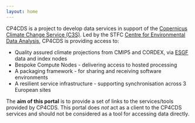 ```yaml
---
layout: home
---
```

CP4CDS is a project to develop data services in support of the [Copernicus Climate Change Service (C3S)](https://climate.copernicus.eu/). Led by the STFC [Centre for Environmental Data Analysis](www.ceda.ac.uk), CP4CDS is providing access to:
- Quality assured climate projections from CMIP5 and CORDEX, via [ESGF](https://esgf.llnl.gov/) data and index nodes
- Bespoke Compute Nodes - delivering access to hosted processing
- A packaging framework - for sharing and receiving software environments
- A resilient service infrastructure - supporting synchronisation across 3 European sites

The **aim of this portal** is to provide a set of links to the services/tools provided by CP4CDS.
This portal does *not* act as a client to the CP4CDS services and should not be considered as a tool 
for accessing data directly.
